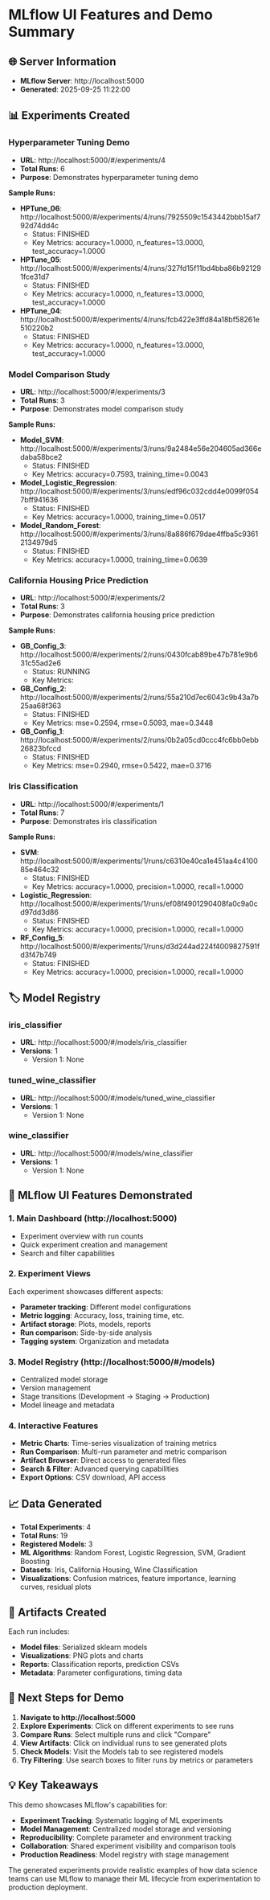 # MLflow UI Features and Demo Summary

## 🌐 Server Information
- **MLflow Server**: http://localhost:5000
- **Generated**: 2025-09-25 11:22:00

## 📊 Experiments Created

### Hyperparameter Tuning Demo
- **URL**: http://localhost:5000/#/experiments/4
- **Total Runs**: 6
- **Purpose**: Demonstrates hyperparameter tuning demo

**Sample Runs:**
- **HPTune_06**: http://localhost:5000/#/experiments/4/runs/7925509c1543442bbb15af792d74dd4c
  - Status: FINISHED
  - Key Metrics: accuracy=1.0000, n_features=13.0000, test_accuracy=1.0000
- **HPTune_05**: http://localhost:5000/#/experiments/4/runs/327fd15f11bd4bba86b921291fce31d7
  - Status: FINISHED
  - Key Metrics: accuracy=1.0000, n_features=13.0000, test_accuracy=1.0000
- **HPTune_04**: http://localhost:5000/#/experiments/4/runs/fcb422e3ffd84a18bf58261e510220b2
  - Status: FINISHED
  - Key Metrics: accuracy=1.0000, n_features=13.0000, test_accuracy=1.0000

### Model Comparison Study
- **URL**: http://localhost:5000/#/experiments/3
- **Total Runs**: 3
- **Purpose**: Demonstrates model comparison study

**Sample Runs:**
- **Model_SVM**: http://localhost:5000/#/experiments/3/runs/9a2484e56e204605ad366edaba58bce2
  - Status: FINISHED
  - Key Metrics: accuracy=0.7593, training_time=0.0043
- **Model_Logistic_Regression**: http://localhost:5000/#/experiments/3/runs/edf96c032cdd4e0099f0547bff941636
  - Status: FINISHED
  - Key Metrics: accuracy=1.0000, training_time=0.0517
- **Model_Random_Forest**: http://localhost:5000/#/experiments/3/runs/8a886f679dae4ffba5c93612134979d5
  - Status: FINISHED
  - Key Metrics: accuracy=1.0000, training_time=0.0639

### California Housing Price Prediction
- **URL**: http://localhost:5000/#/experiments/2
- **Total Runs**: 3
- **Purpose**: Demonstrates california housing price prediction

**Sample Runs:**
- **GB_Config_3**: http://localhost:5000/#/experiments/2/runs/0430fcab89be47b781e9b631c55ad2e6
  - Status: RUNNING
  - Key Metrics: 
- **GB_Config_2**: http://localhost:5000/#/experiments/2/runs/55a210d7ec6043c9b43a7b25aa68f363
  - Status: FINISHED
  - Key Metrics: mse=0.2594, rmse=0.5093, mae=0.3448
- **GB_Config_1**: http://localhost:5000/#/experiments/2/runs/0b2a05cd0ccc4fc6bb0ebb26823bfccd
  - Status: FINISHED
  - Key Metrics: mse=0.2940, rmse=0.5422, mae=0.3716

### Iris Classification
- **URL**: http://localhost:5000/#/experiments/1
- **Total Runs**: 7
- **Purpose**: Demonstrates iris classification

**Sample Runs:**
- **SVM**: http://localhost:5000/#/experiments/1/runs/c6310e40ca1e451aa4c410085e464c32
  - Status: FINISHED
  - Key Metrics: accuracy=1.0000, precision=1.0000, recall=1.0000
- **Logistic_Regression**: http://localhost:5000/#/experiments/1/runs/ef08f4901290408fa0c9a0cd97dd3d86
  - Status: FINISHED
  - Key Metrics: accuracy=1.0000, precision=1.0000, recall=1.0000
- **RF_Config_5**: http://localhost:5000/#/experiments/1/runs/d3d244ad224f4009827591fd3f47b749
  - Status: FINISHED
  - Key Metrics: accuracy=1.0000, precision=1.0000, recall=1.0000

## 🏷️ Model Registry

### iris_classifier
- **URL**: http://localhost:5000/#/models/iris_classifier
- **Versions**: 1
  - Version 1: None
### tuned_wine_classifier
- **URL**: http://localhost:5000/#/models/tuned_wine_classifier
- **Versions**: 1
  - Version 1: None
### wine_classifier
- **URL**: http://localhost:5000/#/models/wine_classifier
- **Versions**: 1
  - Version 1: None

## 🎯 MLflow UI Features Demonstrated

### 1. Main Dashboard (http://localhost:5000)
- Experiment overview with run counts
- Quick experiment creation and management
- Search and filter capabilities

### 2. Experiment Views
Each experiment showcases different aspects:
- **Parameter tracking**: Different model configurations
- **Metric logging**: Accuracy, loss, training time, etc.
- **Artifact storage**: Plots, models, reports
- **Run comparison**: Side-by-side analysis
- **Tagging system**: Organization and metadata

### 3. Model Registry (http://localhost:5000/#/models)
- Centralized model storage
- Version management
- Stage transitions (Development → Staging → Production)
- Model lineage and metadata

### 4. Interactive Features
- **Metric Charts**: Time-series visualization of training metrics
- **Run Comparison**: Multi-run parameter and metric comparison
- **Artifact Browser**: Direct access to generated files
- **Search & Filter**: Advanced querying capabilities
- **Export Options**: CSV download, API access

## 📈 Data Generated

- **Total Experiments**: 4
- **Total Runs**: 19
- **Registered Models**: 3
- **ML Algorithms**: Random Forest, Logistic Regression, SVM, Gradient Boosting
- **Datasets**: Iris, California Housing, Wine Classification
- **Visualizations**: Confusion matrices, feature importance, learning curves, residual plots

## 🎨 Artifacts Created

Each run includes:
- **Model files**: Serialized sklearn models
- **Visualizations**: PNG plots and charts
- **Reports**: Classification reports, prediction CSVs
- **Metadata**: Parameter configurations, timing data

## 🚀 Next Steps for Demo

1. **Navigate to http://localhost:5000**
2. **Explore Experiments**: Click on different experiments to see runs
3. **Compare Runs**: Select multiple runs and click "Compare"
4. **View Artifacts**: Click on individual runs to see generated plots
5. **Check Models**: Visit the Models tab to see registered models
6. **Try Filtering**: Use search boxes to filter runs by metrics or parameters

## 💡 Key Takeaways

This demo showcases MLflow's capabilities for:
- **Experiment Tracking**: Systematic logging of ML experiments
- **Model Management**: Centralized model storage and versioning
- **Reproducibility**: Complete parameter and environment tracking
- **Collaboration**: Shared experiment visibility and comparison tools
- **Production Readiness**: Model registry with stage management

The generated experiments provide realistic examples of how data science teams can use MLflow to manage their ML lifecycle from experimentation to production deployment.
